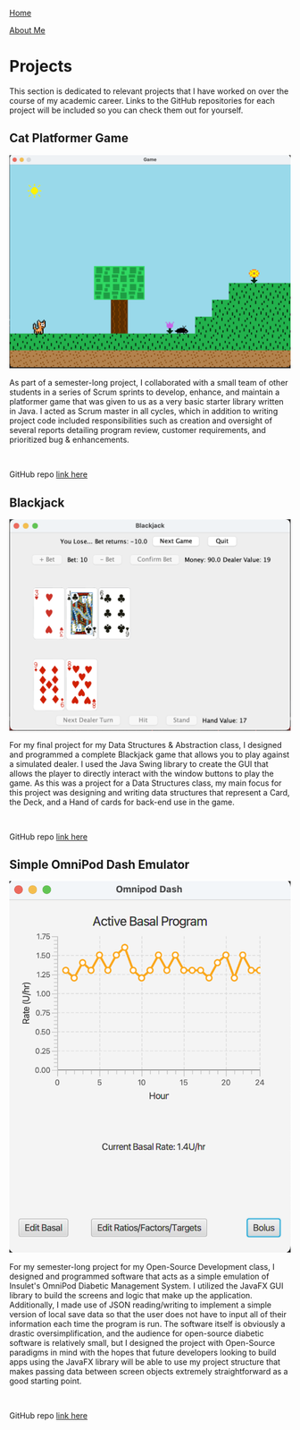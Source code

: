 [Home](./)

[About Me](./aboutme.md)

# Projects

This section is dedicated to relevant projects that I have worked on over the course
of my academic career. Links to the GitHub repositories for each project will be included so you can
check them out for yourself.

## Cat Platformer Game

![cat](./assets/images/cat-platformer-game.png)

As part of a semester-long project, I collaborated with a small team of other students
in a series of Scrum sprints to develop, enhance, and maintain a platformer game that
was given to us as a very basic starter library written in Java. I acted as Scrum master in all cycles, which in addition to writing project code
included responsibilities such as creation and oversight of several reports detailing program review, customer requirements, and prioritized bug & enhancements.

<br />

GitHub repo [link here](https://github.com/mmills2/SER-225-Platformer-Game) 

## Blackjack

![blackjack](./assets/images/blackjack.png)

For my final project for my Data Structures & Abstraction class, I designed and
programmed a complete Blackjack game that allows you to play against a simulated dealer.
I used the Java Swing library to create the GUI that allows the player to directly interact
with the window buttons to play the game. As this was a project for a Data Structures class,
my main focus for this project was designing and writing data structures that represent a Card,
the Deck, and a Hand of cards for back-end use in the game.

<br />

GitHub repo [link here](https://github.com/jjtheall/Blackjack)

## Simple OmniPod Dash Emulator

![dash](./assets/images/omnipod-dash.png)

For my semester-long project for my Open-Source Development class, I designed and programmed software that
acts as a simple emulation of Insulet's OmniPod Diabetic Management System. I utilized the JavaFX GUI library to build
the screens and logic that make up the application. Additionally, I made use of JSON reading/writing to implement a simple version
of local save data so that the user does not have to input all of their information each time the program is run. The software itself is obviously
a drastic oversimplification, and the audience for open-source diabetic software is relatively small, but I designed the project with Open-Source paradigms in mind with the hopes that future developers
looking to build apps using the JavaFX library will be able to use my project structure that makes passing data
between screen objects extremely straightforward as a good starting point. 

<br />

GitHub repo [link here](https://github.com/jjtheall/DashV1-1)

